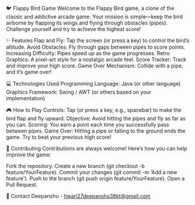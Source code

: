 🐦 Flappy Bird Game
Welcome to the Flappy Bird game, a clone of the classic and addictive arcade game. Your mission is simple—keep the bird airborne by flapping its wings and flying through obstacles (pipes). Challenge yourself and try to achieve the highest score!


✨ Features
Flap and Fly: Tap the screen (or press a key) to control the bird’s altitude.
Avoid Obstacles: Fly through gaps between pipes to score points.
Increasing Difficulty: Pipes speed up as the game progresses.
Retro Graphics: A pixel-art style for a nostalgic arcade feel.
Score Tracker: Track and improve your high score.
Game Over Mechanism: Collide with a pipe, and it’s game over!

💻 Technologies Used
Programming Language: Java (or other language)
Graphics Framework: Swing / AWT (or others based on your implementation)

🎮 How to Play
Controls: Tap (or press a key, e.g., spacebar) to make the bird flap and fly upward.
Objective: Avoid hitting the pipes and fly as far as you can.
Scoring: You earn a point each time you successfully pass between pipes.
Game Over: Hitting a pipe or falling to the ground ends the game. Try to beat your previous high score!


🤝 Contributing
Contributions are always welcome! Here’s how you can help improve the game:

Fork the repository.
Create a new branch (git checkout -b feature/YourFeature).
Commit your changes (git commit -m 'Add a new feature').
Push to the branch (git push origin feature/YourFeature).
Open a Pull Request.

🚀 Contact
Deepanshu - tiwari27deepanshu38kt@gmail.com

